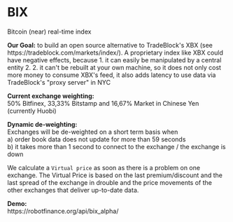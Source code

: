 # BIX
Bitcoin (near) real-time index

<p><b>Our Goal:</b> to build an open source alternative to TradeBlock's XBX (see https://tradeblock.com/markets/index/). A proprietary index like XBX could have negative effects, because 
1. it can easily be manipulated by a central entity 
2. 2. it can't be rebuilt at your own machine, so it does not only cost more money to consume XBX's feed, it also adds latency to use data via TradeBlock's "proxy server" in NYC</p>

<p><b>Current exchange weighting:</b><br>
50% Bitfinex, 33,33% Bitstamp and 16,67% Market in Chinese Yen (currently Huobi)<p>

<p><b>Dynamic de-weighting:</b><br>
Exchanges will be de-weighted on a short term basis when<br>
a) order book data does not update for more than 59 seconds<br>
b) it takes more than 1 second to connect to the exchange / the exchange is down</p>

<p>We calculate a <code>Virtual price</code> as soon as there is a problem on one exchange. The Virtual Price is based on the last premium/discount and the last spread of the exchange in drouble and the price movements of the other exchanges that deliver up-to-date data.</p>

<p><b>Demo:</b><br>
https://robotfinance.org/api/bix_alpha/</p>

